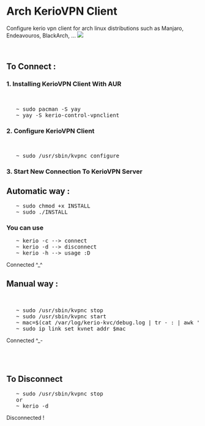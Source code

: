 # Arch KerioVPN Client
Configure kerio vpn client for arch linux distributions such as Manjaro, Endeavouros, BlackArch, ...
![](.temp/kerio-Banner.jpg?raw=true)

<br>

## To Connect :

### 1. Installing KerioVPN Client With AUR
<br>
<pre>
   ~ sudo pacman -S yay     
   ~ yay -S kerio-control-vpnclient
</pre>

### 2. Configure KerioVPN Client
<br>
<pre>
   ~ sudo /usr/sbin/kvpnc configure
</pre>

### 3. Start New Connection To KerioVPN Server

## Automatic way :
<pre>
   ~ sudo chmod +x INSTALL
   ~ sudo ./INSTALL
</pre>

### You can use 
<pre>
   ~ kerio -c --> connect
   ~ kerio -d --> disconnect
   ~ kerio -h --> usage :D
</pre>
Connected  ^_^


## Manual way :
<br>
<pre>
   ~ sudo /usr/sbin/kvpnc stop
   ~ sudo /usr/sbin/kvpnc start
   ~ mac=$(cat /var/log/kerio-kvc/debug.log | tr - : | awk '/MAC/ {print $15}' | tail -n 1)
   ~ sudo ip link set kvnet addr $mac
</pre>
Connected  ^_-
<br>

<br>
<br>
<br>

## To Disconnect
<pre>
   ~ sudo /usr/sbin/kvpnc stop
   or
   ~ kerio -d
</pre>
Disconnected !
<br>


